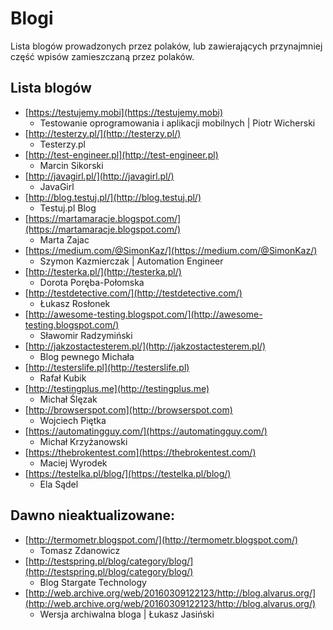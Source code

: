 # Blogi

Lista blogów prowadzonych przez polaków, lub zawierających przynajmniej część wpisów zamieszczaną przez polaków.

## Lista blogów

* [https://testujemy.mobi](https://testujemy.mobi)
  * Testowanie oprogramowania i aplikacji mobilnych \| Piotr Wicherski
* [http://testerzy.pl/](http://testerzy.pl/)
  * Testerzy.pl
* [http://test-engineer.pl](http://test-engineer.pl)
  * Marcin Sikorski
* [http://javagirl.pl/](http://javagirl.pl/)
  * JavaGirl
* [http://blog.testuj.pl/](http://blog.testuj.pl/)
  * Testuj.pl Blog
* [https://martamaracje.blogspot.com/](https://martamaracje.blogspot.com/)
  * Marta Zajac
* [https://medium.com/@SimonKaz/](https://medium.com/@SimonKaz/)
  * Szymon Kazmierczak \| Automation Engineer
* [http://testerka.pl/](http://testerka.pl/)
  * Dorota Poręba-Połomska
* [http://testdetective.com/](http://testdetective.com/)
  * Łukasz Rosłonek
* [http://awesome-testing.blogspot.com/](http://awesome-testing.blogspot.com/)
  * Sławomir Radzymiński
* [http://jakzostactesterem.pl/](http://jakzostactesterem.pl/)
  * Blog pewnego Michała
* [http://testerslife.pl](http://testerslife.pl)
  * Rafał Kubik
* [http://testingplus.me](http://testingplus.me)
  * Michał Ślęzak
* [http://browserspot.com](http://browserspot.com)
  * Wojciech Piętka
* [https://automatingguy.com/](https://automatingguy.com/)
  * Michał Krzyżanowski
* [https://thebrokentest.com](https://thebrokentest.com/)
  * Maciej Wyrodek
* [https://testelka.pl/blog/](https://testelka.pl/blog/)
  * Ela Sądel

## Dawno nieaktualizowane:

* [http://termometr.blogspot.com/](http://termometr.blogspot.com/)
  * Tomasz Zdanowicz
* [http://testspring.pl/blog/category/blog/](http://testspring.pl/blog/category/blog/)
  * Blog Stargate Technology
* [http://web.archive.org/web/20160309122123/http://blog.alvarus.org/](http://web.archive.org/web/20160309122123/http://blog.alvarus.org/)
  * Wersja archiwalna bloga \| Łukasz Jasiński 

